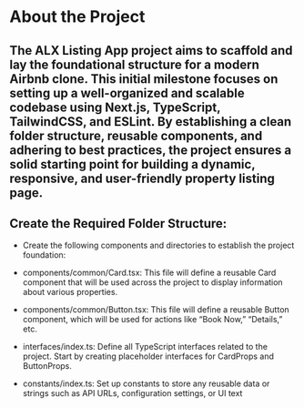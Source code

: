 # About the Project
## The ALX Listing App project aims to scaffold and lay the foundational structure for a modern Airbnb clone. This initial milestone focuses on setting up a well-organized and scalable codebase using Next.js, TypeScript, TailwindCSS, and ESLint. By establishing a clean folder structure, reusable components, and adhering to best practices, the project ensures a solid starting point for building a dynamic, responsive, and user-friendly property listing page.



## Create the Required Folder Structure:

- Create the following components and directories to establish the project foundation:

- components/common/Card.tsx: This file will define a reusable Card component that will be used across the project to display information about various properties.

- components/common/Button.tsx: This file will define a reusable Button component, which will be used for actions like “Book Now,” “Details,” etc.

- interfaces/index.ts: Define all TypeScript interfaces related to the project. Start by creating placeholder interfaces for CardProps and ButtonProps.

- constants/index.ts: Set up constants to store any reusable data or strings such as API URLs, configuration settings, or UI text